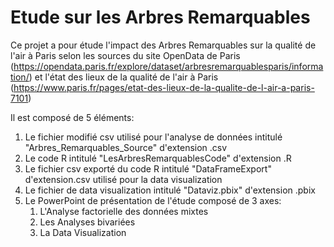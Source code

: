 # Etude sur les Arbres Remarquables
Ce projet a pour étude l'impact des Arbres Remarquables sur la qualité de l'air à Paris selon les sources du site OpenData de Paris (https://opendata.paris.fr/explore/dataset/arbresremarquablesparis/information/) et l'état des lieux de la qualité de l'air à Paris (https://www.paris.fr/pages/etat-des-lieux-de-la-qualite-de-l-air-a-paris-7101)  

Il est composé de 5 éléments:
1. Le fichier modifié csv utilisé pour l'analyse de données intitulé "Arbres_Remarquables_Source" d'extension .csv 
2. Le code R intitulé "LesArbresRemarquablesCode" d'extension .R 
3. Le fichier csv exporté du code R intitulé "DataFrameExport" d'extension.csv utilisé pour la data visualization 
4. Le fichier de data visualization intitulé "Dataviz.pbix" d'extension .pbix 
5. Le PowerPoint de présentation de l'étude composé de 3 axes:
    1. L'Analyse factorielle des données mixtes 
    2. Les Analyses bivariées 
    3. La Data Visualization 
